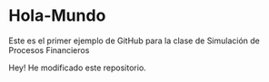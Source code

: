 # Hola-Mundo
Este es el primer ejemplo de GitHub para la clase de Simulación de Procesos Financieros

Hey! He modificado este repositorio.

